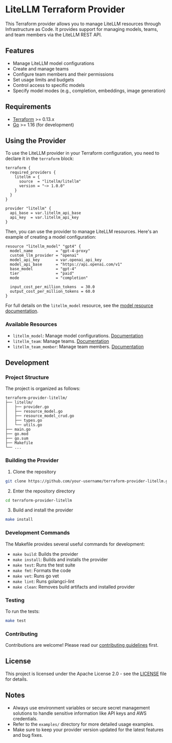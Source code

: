 # LiteLLM Terraform Provider

This Terraform provider allows you to manage LiteLLM resources through Infrastructure as Code. It provides support for managing models, teams, and team members via the LiteLLM REST API.

## Features

- Manage LiteLLM model configurations
- Create and manage teams
- Configure team members and their permissions
- Set usage limits and budgets
- Control access to specific models
- Specify model modes (e.g., completion, embeddings, image generation)

## Requirements

- [Terraform](https://www.terraform.io/downloads.html) >= 0.13.x
- [Go](https://golang.org/doc/install) >= 1.16 (for development)

## Using the Provider

To use the LiteLLM provider in your Terraform configuration, you need to declare it in the `terraform` block:

```hcl
terraform {
  required_providers {
    litellm = {
      source  = "litellm/litellm"
      version = "~> 1.0.0"
    }
  }
}

provider "litellm" {
  api_base = var.litellm_api_base
  api_key  = var.litellm_api_key
}
```

Then, you can use the provider to manage LiteLLM resources. Here's an example of creating a model configuration:

```hcl
resource "litellm_model" "gpt4" {
  model_name          = "gpt-4-proxy"
  custom_llm_provider = "openai"
  model_api_key       = var.openai_api_key
  model_api_base      = "https://api.openai.com/v1"
  base_model          = "gpt-4"
  tier                = "paid"
  mode                = "completion"
  
  input_cost_per_million_tokens  = 30.0
  output_cost_per_million_tokens = 60.0
}
```

For full details on the `litellm_model` resource, see the [model resource documentation](docs/resources/model.md).

### Available Resources

- `litellm_model`: Manage model configurations. [Documentation](docs/resources/model.md)
- `litellm_team`: Manage teams. [Documentation](docs/resources/team.md)
- `litellm_team_member`: Manage team members. [Documentation](docs/resources/team_member.md)

## Development

### Project Structure

The project is organized as follows:

```
terraform-provider-litellm/
├── litellm/
│   ├── provider.go
│   ├── resource_model.go
│   ├── resource_model_crud.go
│   ├── types.go
│   └── utils.go
├── main.go
├── go.mod
├── go.sum
├── Makefile
└── ...
```

### Building the Provider

1. Clone the repository
```sh
git clone https://github.com/your-username/terraform-provider-litellm.git
```

2. Enter the repository directory
```sh
cd terraform-provider-litellm
```

3. Build and install the provider
```sh
make install
```

### Development Commands

The Makefile provides several useful commands for development:

- `make build`: Builds the provider
- `make install`: Builds and installs the provider
- `make test`: Runs the test suite
- `make fmt`: Formats the code
- `make vet`: Runs go vet
- `make lint`: Runs golangci-lint
- `make clean`: Removes build artifacts and installed provider

### Testing

To run the tests:

```sh
make test
```

### Contributing

Contributions are welcome! Please read our [contributing guidelines](CONTRIBUTING.md) first.

## License

This project is licensed under the Apache License 2.0 - see the [LICENSE](LICENSE) file for details.

## Notes

- Always use environment variables or secure secret management solutions to handle sensitive information like API keys and AWS credentials.
- Refer to the `examples/` directory for more detailed usage examples.
- Make sure to keep your provider version updated for the latest features and bug fixes.
